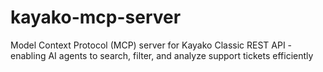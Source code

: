 # kayako-mcp-server
Model Context Protocol (MCP) server for Kayako Classic REST API - enabling AI agents to search, filter, and analyze support tickets efficiently
